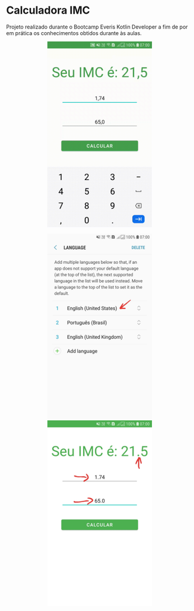 # Calculadora IMC
Projeto realizado durante o Bootcamp Everis Kotlin Developer a fim de por em prática os conhecimentos obtidos durante às aulas.
<p align="center">
 <img src="/files_for_presentation/2021_03_23_19_38_46_trim.gif" alt="Girl in a jacket" height="500">
</p>
<p align="center">
 <img src="/files_for_presentation/20210323_163259.jpg" alt="Girl in a jacket" height="500">
 <img src="/files_for_presentation/20210323_163718.jpg" alt="Girl in a jacket" height="500">
</p>




